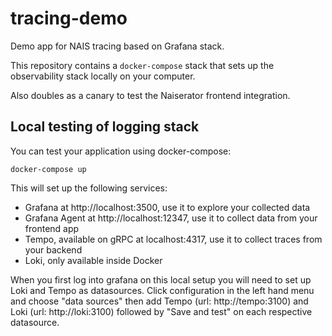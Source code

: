 # tracing-demo

Demo app for NAIS tracing based on Grafana stack.

This repository contains a `docker-compose` stack that sets up the observability stack locally on your computer.

Also doubles as a canary to test the Naiserator frontend integration.

## Local testing of logging stack

You can test your application using docker-compose:

```
docker-compose up
```

This will set up the following services:

- Grafana at http://localhost:3500, use it to explore your collected data
- Grafana Agent at http://localhost:12347, use it to collect data from your frontend app
- Tempo, available on gRPC at localhost:4317, use it to collect traces from your backend
- Loki, only available inside Docker

When you first log into grafana on this local setup you will need to set up Loki and Tempo
as datasources. Click configuration in the left hand menu and choose "data sources" then add Tempo (url: http://tempo:3100)
and Loki (url: http://loki:3100) followed by "Save and test" on each respective datasource.

